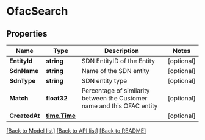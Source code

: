 # OfacSearch

## Properties

Name | Type | Description | Notes
------------ | ------------- | ------------- | -------------
**EntityId** | **string** | SDN EntityID of the Entity | [optional] 
**SdnName** | **string** | Name of the SDN entity | [optional] 
**SdnType** | **string** | SDN entity type | [optional] 
**Match** | **float32** | Percentage of similarity between the Customer name and this OFAC entity | [optional] 
**CreatedAt** | [**time.Time**](time.Time.md) |  | [optional] 

[[Back to Model list]](../README.md#documentation-for-models) [[Back to API list]](../README.md#documentation-for-api-endpoints) [[Back to README]](../README.md)


